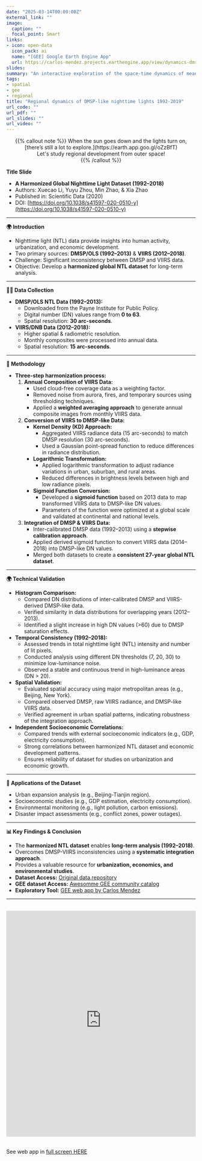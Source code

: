 ```yaml
---
date: "2025-03-14T00:00:00Z"
external_link: ""
image:
  caption: ""
  focal_point: Smart
links:
- icon: open-data
  icon_pack: ai
  name: "[GEE] Google Earth Engine App"
  url: https://carlos-mendez.projects.earthengine.app/view/dynamics-dmsp-like
slides:
summary: "An interactive exploration of the space-time dynamics of mean luminosity using the DMSP-like data over the 1992-2019 period."
tags:
- spatial
- gee
- regional
title: "Regional dynamics of DMSP-like nighttime lights 1992-2019"
url_code: ""
url_pdf: ""
url_slides: ""
url_video: ""
---
```


<style>
  .full-width-iframe {
    width: 100% !important;
    padding: 0 !important;
    margin: 0 !important;
  }

  .full-width-iframe iframe {
    display: block !important;
    width: 100% !important;
    height: 600px !important;
    border: none !important;
  }
</style>

<center>
{{% callout note %}}
When the sun goes down and the lights turn on, [there’s still a lot to explore.](https://earth.app.goo.gl/oZzBfT)
<br>
Let's study regional development from outer space!
<br>
{{% /callout %}}
</center>

**Title Slide**
- **A Harmonized Global Nighttime Light Dataset (1992–2018)**
- Authors: Xuecao Li, Yuyu Zhou, Min Zhao, & Xia Zhao
- Published in: Scientific Data (2020)
- DOI: [https://doi.org/10.1038/s41597-020-0510-y](https://doi.org/10.1038/s41597-020-0510-y)

---

**🌍 Introduction**
- Nighttime light (NTL) data provide insights into human activity, urbanization, and economic development.
- Two primary sources: **DMSP/OLS (1992–2013)** & **VIIRS (2012–2018)**.
- Challenge: Significant inconsistency between DMSP and VIIRS data.
- Objective: Develop a **harmonized global NTL dataset** for long-term analysis.

---

**👩‍💻 Data Collection**
- **DMSP/OLS NTL Data (1992–2013):**
  - Downloaded from the Payne Institute for Public Policy.
  - Digital number (DN) values range from **0 to 63**.
  - Spatial resolution: **30 arc-seconds**.
- **VIIRS/DNB Data (2012–2018):**
  - Higher spatial & radiometric resolution.
  - Monthly composites were processed into annual data.
  - Spatial resolution: **15 arc-seconds**.

---

**🔄 Methodology**
- **Three-step harmonization process:**
  1. **Annual Composition of VIIRS Data:**
     - Used cloud-free coverage data as a weighting factor.
     - Removed noise from aurora, fires, and temporary sources using thresholding techniques.
     - Applied a **weighted averaging approach** to generate annual composite images from monthly VIIRS data.
  2. **Conversion of VIIRS to DMSP-like Data:**
     - **Kernel Density (KD) Approach:**
       - Aggregated VIIRS radiance data (15 arc-seconds) to match DMSP resolution (30 arc-seconds).
       - Used a Gaussian point-spread function to reduce differences in radiance distribution.
     - **Logarithmic Transformation:**
       - Applied logarithmic transformation to adjust radiance variations in urban, suburban, and rural areas.
       - Reduced differences in brightness levels between high and low radiance pixels.
     - **Sigmoid Function Conversion:**
       - Developed a **sigmoid function** based on 2013 data to map transformed VIIRS data to DMSP-like DN values.
       - Parameters of the function were optimized at a global scale and validated at continental and national levels.
  3. **Integration of DMSP & VIIRS Data:**
     - Inter-calibrated DMSP data (1992–2013) using a **stepwise calibration approach**.
     - Applied derived sigmoid function to convert VIIRS data (2014–2018) into DMSP-like DN values.
     - Merged both datasets to create a **consistent 27-year global NTL dataset**.

---

**🌍 Technical Validation**
- **Histogram Comparison:**
  - Compared DN distributions of inter-calibrated DMSP and VIIRS-derived DMSP-like data.
  - Verified similarity in data distributions for overlapping years (2012–2013).
  - Identified a slight increase in high DN values (>60) due to DMSP saturation effects.
- **Temporal Consistency (1992–2018):**
  - Assessed trends in total nighttime light (NTL) intensity and number of lit pixels.
  - Conducted analysis using different DN thresholds (7, 20, 30) to minimize low-luminance noise.
  - Observed a stable and continuous trend in high-luminance areas (DN > 20).
- **Spatial Validation:**
  - Evaluated spatial accuracy using major metropolitan areas (e.g., Beijing, New York).
  - Compared observed DMSP, raw VIIRS radiance, and DMSP-like VIIRS data.
  - Verified agreement in urban spatial patterns, indicating robustness of the integration approach.
- **Independent Socioeconomic Correlations:**
  - Compared trends with external socioeconomic indicators (e.g., GDP, electricity consumption).
  - Strong correlations between harmonized NTL dataset and economic development patterns.
  - Ensures reliability of dataset for studies on urbanization and economic growth.

---

**🏰 Applications of the Dataset**
- Urban expansion analysis (e.g., Beijing-Tianjin region).
- Socioeconomic studies (e.g., GDP estimation, electricity consumption).
- Environmental monitoring (e.g., light pollution, carbon emissions).
- Disaster impact assessments (e.g., conflict zones, power outages).

---

**📊 Key Findings & Conclusion**
- The **harmonized NTL dataset** enables **long-term analysis (1992–2018)**.
- Overcomes DMSP-VIIRS inconsistencies using a **systematic integration approach**.
- Provides a valuable resource for **urbanization, economics, and environmental studies**.
- **Dataset Access:** [Original data repository](https://doi.org/10.6084/m9.figshare.9828827.v2)
- **GEE dataset Access:** [Awesomme GEE community catalog](https://gee-community-catalog.org/projects/hntl/?h=dmsp)
- **Exploratory Tool:** [GEE web app by Carlos Mendez](https://carlos-mendez.projects.earthengine.app/view/dynamics-dmsp-like) 
---




<br>

<div class="full-width-iframe">
  <iframe height="600" width="100%" frameborder="no" src="https://carlos-mendez.projects.earthengine.app/view/dynamics-dmsp-like?height=600"> </iframe>
</div>

<br>

See web app in [full screen HERE](https://carlos-mendez.projects.earthengine.app/view/dynamics-dmsp-like)



